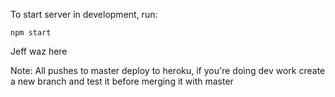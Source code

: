 To start server in development, run:

```npm start```

Jeff waz here

Note: All pushes to master deploy to heroku, if you're doing dev work create a new branch and test it before merging it with master